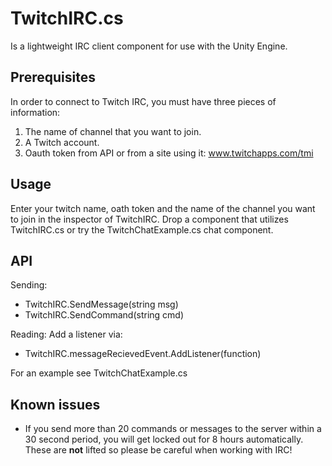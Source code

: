 # TwitchIRC.cs 
Is a lightweight IRC client component for use with the Unity Engine.
## Prerequisites
In order to connect to Twitch IRC, you must have three pieces of information:

1. The name of channel that you want to join.
2. A Twitch account.
3. Oauth token from API or from a site using it: www.twitchapps.com/tmi

## Usage
Enter your twitch name, oath token and the name of the channel you want to join in the inspector of TwitchIRC.
Drop a component that utilizes TwitchIRC.cs or try the TwitchChatExample.cs chat component.

## API
Sending:

- TwitchIRC.SendMessage(string msg)
- TwitchIRC.SendCommand(string cmd)

Reading:
 Add a listener via:
- TwitchIRC.messageRecievedEvent.AddListener(function)

For an example see TwitchChatExample.cs

## Known issues
- If you send more than 20 commands or messages to the server within a 30 second period, you will get locked out for 8 hours automatically. These are **not** lifted so please be careful when working with IRC!
